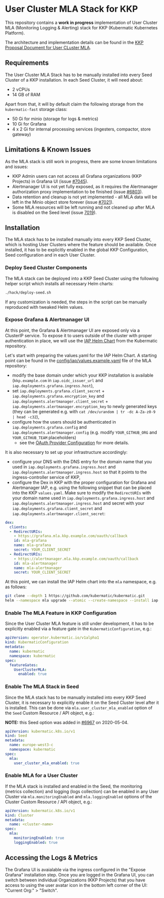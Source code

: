 # User Cluster MLA Stack for KKP
This repository contains a **work in progress** implementation of User Cluster MLA (Monitoring Logging & Alerting)
stack for KKP (Kubermatic Kubernetes Platform).

The architecture and implementation details can be found in the [KKP Proposal Document for User CLuster MLA](https://github.com/kubermatic/kubermatic/blob/master/docs/proposals/user-cluster-mla.md).

## Requirements
The User Cluster MLA Stack has to be manually installed into every Seed Cluster of a KKP installation.
In each Seed Cluster, it will need about:
 - 2 vCPUs
 - 14 GB of RAM

Apart from that, it will by default claim the following storage from the `kubermatic-fast` storage class:
- 50 Gi for minio (storage for logs & metrics)
- 10 Gi for Grafana
- 4 x 2 Gi for internal processing services (ingesters, compactor, store gateway)

## Limitations & Known Issues
As the MLA stack is still work in progress, there are some known limitations and issues:
- KKP Admin users can not access all Grafana organizations (KKP Projects) in Grafana UI (issue [#7045](https://github.com/kubermatic/kubermatic/issues/7045)).
- Alertmanager UI is not yet fully exposed, as it requires the Alertmanager authorization proxy implementation to be finished (issue [#6803](https://github.com/kubermatic/kubermatic/issues/6803)).
- Data retention and cleanup is not yet implemented - all MLA data will be left in the Minio object store forever (issue [#7021](https://github.com/kubermatic/kubermatic/issues/7021)).
- Some MLA resources will be left running and not cleaned up after MLA is disabled on the Seed level (issue [7019](https://github.com/kubermatic/kubermatic/issues/7019)).

## Installation
The MLA stack has to be installed manually into every KKP Seed Cluster, which is hosting User Clusters where the
feature should be available. Once installed, it has to be explicitly enabled in the global KKP Configuration,
Seed configuration and in each User Cluster.

### Deploy Seed Cluster Components
The MLA stack can be deployed into a KKP Seed Cluster using the following helper script which installs
all necessary Helm charts:
```bash
./hack/deploy-seed.sh
```
If any customization is needed, the steps in the script can be manually reproduced with tweaked Helm values.

### Expose Grafana & Alertmanager UI
At this point, the Grafana & Alertmanager UI are exposed only via a ClusterIP service. To expose it to users outside of the cluster
with proper authentication in place, we will use the [IAP Helm Chart](https://github.com/kubermatic/kubermatic/tree/master/charts/iap)
from the Kubermatic repository.

Let's start with preparing the values.yaml for the IAP Helm Chart. A starting point can be found in the
[config/iap/values.example.yaml](config/iap/values.example.yaml) file of the MLA repository:
 - modify the base domain under which your KKP installation is available (`kkp.example.com` in `iap.oidc_issuer_url`
   and `iap.deployments.grafana.ingress.host`),
 - set `iap.deployments.grafana.client_secret` + `iap.deployments.grafana.encryption_key` and
   `iap.deployments.alertmanager.client_secret` + `iap.deployments.alertmanager.encryption_key` to newly generated keys
   (they can be generated e.g. with `cat /dev/urandom | tr -dc A-Za-z0-9 | head -c32`),
 - configure how the users should be authenticated in `iap.deployments.grafana.config` and
   `iap.deployments.alertmanager.config` (e.g. modify `YOUR_GITHUB_ORG` and `YOUR_GITHUB_TEAM` placeholders)
    - see the [OAuth Provider Configuration](https://oauth2-proxy.github.io/oauth2-proxy/docs/configuration/oauth_provider)
   for more details.

It is also necessary to set up your infrastructure accordingly:
 - configure your DNS with the DNS entry for the domain name that you used in `iap.deployments.grafana.ingress.host`
   and `iap.deployments.alertmanager.ingress.host` so that it points to the ingress-controller service of KKP,
 - configure the Dex in KKP with the proper configuration for Grafana and Alertmanager IAP, e.g. using the following
   snippet that can be placed into the KKP `values.yaml`. Make sure to modify the `RedirectURIs` with your domain name used in
   `iap.deployments.grafana.ingress.host` and `iap.deployments.alertmanager.ingress.host` and secret with your
   `iap.deployments.grafana.client_secret` and `iap.deployments.alertmanager.client_secret`:

```yaml
dex:
  clients:
  - RedirectURIs:
    - https://grafana.mla.kkp.example.com/oauth/callback
    id: mla-grafana
    name: mla-grafana
    secret: YOUR_CLIENT_SECRET
  - RedirectURIs:
    - https://alertmanager.mla.kkp.example.com/oauth/callback
    id: mla-alertmanager
    name: mla-alertmanager
    secret: YOUR_CLIENT_SECRET
```

At this point, we can install the IAP Helm chart into the `mla` namespace, e.g. as follows:
```sh
git clone --depth 1 https://github.com/kubermatic/kubermatic.git
helm --namespace mla upgrade --atomic --create-namespace --install iap kubermatic/charts/iap --values config/iap/values.yaml
```

### Enable The MLA Feature in KKP Configuration
Since the User Cluster MLA feature is still under development, it has to be explicitly enabled via a feature gate
in the `KubermaticConfiguration`, e.g.:
```yaml
apiVersion: operator.kubermatic.io/v1alpha1
kind: KubermaticConfiguration
metadata:
  name: kubermatic
  namespace: kubermatic
spec:
  featureGates:
    UserClusterMLA:
      enabled: true
```

### Enable The MLA Stack in Seed
Since the MLA stack has to be manually installed into every KKP Seed Cluster, it is necessary to explicitly enable
it on the Seed Cluster level after it is installed. This can be done via `mla.user_cluster_mla_enabled` option
of the `Seed` Custom Resource / API object, e.g.:

**NOTE:** this Seed option was added in [#6967](https://github.com/kubermatic/kubermatic/pull/6967) on 2020-05-04.
```yaml
apiVersion: kubermatic.k8s.io/v1
kind: Seed
metadata:
  name: europe-west3-c
  namespace: kubermatic
spec:
  mla:
    user_cluster_mla_enabled: true
```

### Enable MLA for a User Cluster
If the MLA stack is installed and enabled in the Seed, the monitoring (metrics collection) and logging (logs collection)
can be enabled in any User Cluster via `mla.monitoringEnabled` and `mla.loggingEnabled` options of the Cluster
Custom Resource / API object, e.g.:
```yaml
apiVersion: kubermatic.k8s.io/v1
kind: Cluster
metadata:
  name: <cluster-name>
spec:
  mla:
    monitoringEnabled: true
    loggingEnabled: true
```

## Accessing the Logs & Metrics
The Grafana UI is avaialable via the ingress configured in the "Expose Grafana" installation step. Once you are
logged in the Grafana UI, you can switch between individual Organizations (KKP Projects) that you have access to
using the user avatar icon in the bottom left corner of the UI: "Current Org:" > "Switch".